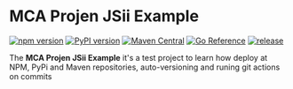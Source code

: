 # MCA Projen JSii Example

[![npm version](https://badge.fury.io/js/mca-projen-jsii-example.svg)](https://badge.fury.io/js/mca-projen-jsii-example)
[![PyPI version](https://badge.fury.io/py/mca-projen-jsii-example.svg)](https://badge.fury.io/py/mca-projen-jsii-example)
[![Maven Central](https://maven-badges.herokuapp.com/maven-central/com.marciocadev/mca-projen-jsii-example/badge.svg)](https://maven-badges.herokuapp.com/maven-central/com.marciocadev/mca-projen-jsii-example)
[![Go Reference](https://pkg.go.dev/badge/github.com/marciocadev/mca-projen-jsii-example.svg)](https://pkg.go.dev/github.com/marciocadev/mca-projen-jsii-example)
[![release](https://github.com/marciocadev/mca-projen-jsii-example/actions/workflows/release.yml/badge.svg)](https://github.com/marciocadev/mca-projen-jsii-example/actions/workflows/release.yml)

The **MCA Projen JSii Example** it's a test project to learn how deploy at NPM, PyPi and Maven repositories, auto-versioning and runing git actions on commits